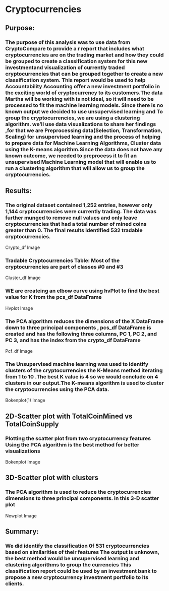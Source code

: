 # Cryptocurrencies
## Purpose:
###  The purpose of this analysis was to use data from CryptoCompare to provide a r report that includes what cryptocurrencies are on the trading market and how they could be grouped to create a classification system for this new investmentand visualization of currently traded cryptocurrencies that can be grouped together to create a new classification system. This report would be used to help Accountability Accounting offer a new investment portfolio in the exciting world of cryptocurrency to its customers.The data Martha will be working with is not ideal, so it will need to be processed to fit the machine learning models. Since there is no known output  we decided to use unsupervised learning and To group the cryptocurrencies, we are using a clustering algorithm. we’ll use data visualizations to share her findings ,for that we are Preprocessing data(Selection, Transformation, Scaling) for unsupervised learning and the process of helping to prepare data for Machine Learning Algorithms, Cluster data using the K-means algorithm.Since the data does not have any known outcome, we needed to preprocess it to fit an unsupervised Machine Learning model that will enable us to run a clustering algorithm that will allow us to group the cryptocurrencies.
## Results:
### The original dataset contained 1,252 entries, however only 1,144 cryptocurrencies were currently trading. The data was further munged to remove null values and only leave cryptocurrencies that had a total number of mined coins greater than 0. The final results identified 532 tradable cryptocurrencies.
Crypto_df Image

### Tradable Cryptocurrencies Table: Most of the cryptocurrencies are part of classes #0 and #3
Cluster_df Image
### WE are createing an elbow curve using hvPlot to find the best value for K from the pcs_df DataFrame
Hvplot Image
### The PCA algorithm reduces the dimensions of the X DataFrame down to three principal components , pcs_df DataFrame is created and has the following three columns, PC 1, PC 2, and PC 3, and has the index from the crypto_df DataFrame
Pcf_df Image
### The Unsupervised machine learning was used to identify clusters of the cryptocurrencies the K-Means method iterating from 1 to 10 .The best K value is 4 so we would conclude on 4 clusters in our output.The K-means algorithm is used to cluster the cryptocurrencies using the PCA data.
Bokenplot(1) Image
## 2D-Scatter plot with TotalCoinMined vs TotalCoinSupply
### Plotting the scatter plot from two cryptocurrency features Using the PCA algorithm is the best method for better visualizations
Bokenplot Image 
## 3D-Scatter plot with clusters
### The PCA algorithm is used to reduce the cryptocurrencies dimensions to three principal components. in this 3-D scatter plot
Newplot Image
## Summary:
###   We did identify the classification 0f 531 cryptocurrencies based on similarities of their features The output is unknown, the best method would be unsupervised learning and clustering algorithms to group the currencies This classification report could be used by an investment bank to propose a new cryptocurrency investment portfolio to its clients.